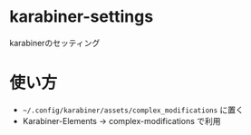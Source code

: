 # karabiner-settings
karabinerのセッティング

# 使い方

- `~/.config/karabiner/assets/complex_modifications` に置く  
- Karabiner-Elements -> complex-modifications で利用
